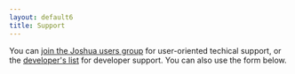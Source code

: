 ```yaml
---
layout: default6
title: Support
---
```


You can
[join the Joshua users group](https://groups.google.com/forum/?fromgroups#!forum/joshua_support)
for user-oriented techical support, or the
[developer's list](https://groups.google.com/forum/?fromgroups#!forum/joshua_developers)
for developer support. You can also use the form below.

<iframe id="forum_embed"
   src="javascript:void(0)"
   scrolling="no"
   frameborder="0"
   width="900"
   height="700">
</iframe>
 
<script type="text/javascript">
   document.getElementById("forum_embed").src =
   "https://groups.google.com/forum/embed/?place=forum/joshua_support" +
   "&showsearch=true&showpopout=true&parenturl=" +
   encodeURIComponent(window.location.href);
</script>
